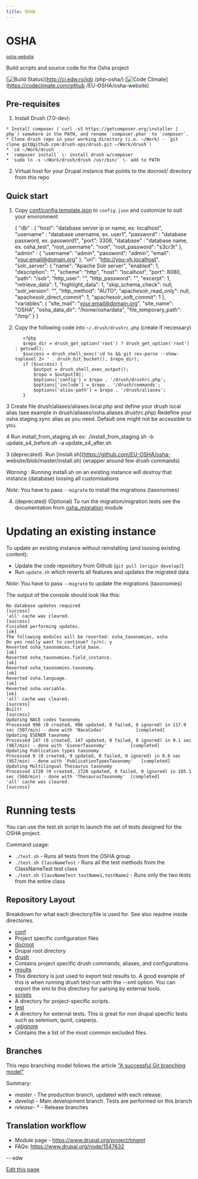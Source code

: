 ```yaml
---
title: OSHA
---
```

#  OSHA


<small class="github">[osha-website](https://github.com/eu-osha/osha-website)</small>

Build scripts and source code for the Osha project

[![Build
Status](https://camo.githubusercontent.com/9f6e6c1797d866adafee82039e43a08b025e1808/687474703a2f2f63692e6564772e726f2f6275696c645374617475732f69636f6e3f6a6f623d7068702d6f736861)](http://ci.edw.ro/job
/php-osha/) [![Code
Climate](https://camo.githubusercontent.com/fd7befc52c28f148b5b15ff0eeb63d0a0f4bfc04/68747470733a2f2f636f6465636c696d6174652e636f6d2f6769746875622f45552d4f5348412f6f7368612d776562736974652f6261646765732f6770612e737667)](https://codeclimate.com/github
/EU-OSHA/osha-website)

##  Pre-requisites

  1. Install Drush (7.0-dev):

    * Install composer (`curl -sS https://getcomposer.org/installer | php`) somwhere in the PATH, and rename `composer.phar` to `composer`.
    * Clone drush repo in your working directory (i.e. ~/Work) - `git clone git@github.com:drush-ops/drush.git ~/Work/drush`)
    * `cd ~/Work/drush`
    * `composer install` \- install drush w/composer
    * `sudo ln -s ~/Work/drush/drush /usr/bin/` \- add to PATH
  2. Virtual host for your Drupal instance that points to the docroot/ directory from this repo

##  Quick start

  1. Copy [conf/config.template.json](https://github.com/EU-OSHA/osha-website/blob/master/conf/config.template.json) to `config.json` and customize to suit your environment
    
        {
        "db" : {
            "host": "database server ip or name, ex: localhost",
            "username" : "database username, ex. user1",
            "password" : "database password, ex. password1",
            "port": 3306,
            "database" : "database name, ex. osha_test",
            "root_username": "root",
            "root_password": "s3cr3t"
        },
        "admin" : {
            "username": "admin",
            "password": "admin",
            "email": "your.email@domain.org"
        },
        "uri": "http://you-vh.localhost",
        "solr_server": {
            "name": "Apache Solr server",
            "enabled": 1,
            "description": "",
            "scheme": "http",
            "host": "localhost",
            "port": 8080,
            "path": "/solr",
            "http_user": "",
            "http_password": "",
            "excerpt": 1,
            "retrieve_data": 1,
            "highlight_data": 1,
            "skip_schema_check": null,
            "solr_version": "",
            "http_method": "AUTO",
            "apachesolr_read_only": null,
            "apachesolr_direct_commit": 1,
            "apachesolr_soft_commit": 1
        },
        "variables": {
            "site_mail": "your.email@domain.org",
            "site_name": "OSHA",
            "osha_data_dir": "/home/osha/data",
            "file_temporary_path": "/tmp"
        }
    }

  2. Copy the following code into `~/.drush/drushrc.php` (create if necessary)
    
            <?php
            $repo_dir = drush_get_option('root') ? drush_get_option('root') : getcwd();
            $success = drush_shell_exec('cd %s && git rev-parse --show-toplevel 2> ' . drush_bit_bucket(), $repo_dir);
            if ($success) {
                $output = drush_shell_exec_output();
                $repo = $output[0];
                $options['config'] = $repo . '/drush/drushrc.php';
                $options['include'] = $repo . '/drush/commands';
                $options['alias-path'] = $repo . '/drush/aliases';
            }

3 Create file drush/aliases/aliases.local.php and define your drush local
alias (see example in drush/aliases/osha.aliases.drushrc.php) Redefine your
osha.staging.sync alias as you need. Default one might not be accessible to
you.

4 Run install_from_staging.sh ex: ./install_from_staging.sh -b
update_s4_before.sh -a update_s4_after.sh

3 (deprecated). Run [install.sh](https://github.com/EU-OSHA/osha-
website/blob/master/install.sh) (wrapper around few drush commands)

_Warning_ : Running install.sh on an existing instance _will destroy_ that
instance (database) loosing all customisations

_Note:_ You have to pass `--migrate` to install the migrations (taxonomies)

  4. (deprecated) (Optional) To run the migration/migration tests see the documentation from [osha_migration](https://github.com/EU-OSHA/osha-website/tree/master/docroot/sites/all/modules/osha_migration) module

#  Updating an existing instance

To update an existing instance without reinstalling (and loosing existing
content):

  * Update the code repository from Github (`git pull [origin develop]`)
  * Run `update.sh` which reverts all features and updates the migrated data

_Note:_ You have to pass `--migrate` to update the migrations (taxonomies)

The output of the console should look like this:

    
    
    No database updates required                                                                                          [success]
    'all' cache was cleared.                                                                                              [success]
    Finished performing updates.                                                                                          [ok]
    The following modules will be reverted: osha_taxonomies, osha
    Do you really want to continue? (y/n): y
    Reverted osha_taxonomies.field_base.                                                                                  [ok]
    Reverted osha_taxonomies.field_instance.                                                                              [ok]
    Reverted osha_taxonomies.taxonomy.                                                                                    [ok]
    Reverted osha.language.                                                                                               [ok]
    Reverted osha.variable.                                                                                               [ok]
    'all' cache was cleared.                                                                                              [success]
    Built!                                                                                                                [success]
    Updating NACE codes taxonomy
    Processed 996 (0 created, 996 updated, 0 failed, 0 ignored) in 117.9 sec (507/min) - done with 'NaceCodes'            [completed]
    Updating ESENER taxonomy
    Processed 147 (0 created, 147 updated, 0 failed, 0 ignored) in 9.1 sec (967/min) - done with 'EsenerTaxonomy'         [completed]
    Updating Publication types taxonomy
    Processed 9 (0 created, 9 updated, 0 failed, 0 ignored) in 0.6 sec (957/min) - done with 'PublicationTypesTaxonomy'   [completed]
    Updating Multilingual Thesaurus taxonomy
    Processed 1728 (0 created, 1728 updated, 0 failed, 0 ignored) in 185.1 sec (560/min) - done with 'ThesaurusTaxonomy'  [completed]
    'all' cache was cleared.                                                                                              [success]
    

#  Running tests

You can use the test.sh script to launch the set of tests designed for the
OSHA project.

Command usage:

  * `./test.sh` \- Runs all tests from the OSHA group
  * `./test.sh ClassNameTest` \- Runs all the test methods from the ClassNameTest test class
  * `./test.sh ClassNameTest testName1,testName2` \- Runs only the two tests from the entire class

##  Repository Layout

Breakdown for what each directory/file is used for. See also readme inside
directories.

  * [conf](https://github.com/EU-OSHA/osha-website/tree/master/conf)
  * Project specific configuration files
  * [docroot](https://github.com/EU-OSHA/osha-website/tree/master/docroot)
  * Drupal root directory
  * [drush](https://github.com/EU-OSHA/osha-website/tree/master/drush)
  * Contains project specific drush commands, aliases, and configurations.
  * [results](https://github.com/EU-OSHA/osha-website/tree/master/results)
  * This directory is just used to export test results to. A good example of this is when running drush test-run with the --xml option. You can export the xml to this directory for parsing by external tools.
  * [scripts](https://github.com/EU-OSHA/osha-website/tree/master/scripts)
  * A directory for project-specific scripts.
  * [test](https://github.com/EU-OSHA/osha-website/tree/master/tests)
  * A directory for external tests. This is great for non drupal specific tests such as selenium, qunit, casperjs.
  * [.gitignore](https://github.com/EU-OSHA/osha-website/blob/master/.gitignore)
  * Contains the a list of the most common excluded files.

##  Branches

This repo branching model follows the article ["A successful Git branching
model"](http://nvie.com/posts/a-successful-git-branching-model)

Summary:

  * _master_ \- The production branch, updated with each release.
  * _develop_ \- Main development branch. Tests are performed on this branch
  * _release-_ * - Release branches

##  Translation workflow

  * Module page - <https://www.drupal.org/project/tmgmt>
  * FAQs: <https://www.drupal.org/node/1547632>

\-- edw

[Edit this page](https://github.com/eu-osha/osha-website/edit/master/readme.md)
